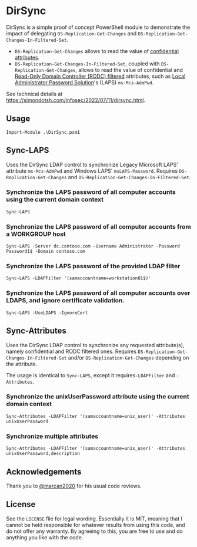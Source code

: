 # DirSync
DirSync is a simple proof of concept PowerShell module to demonstrate the impact of delegating `DS-Replication-Get-Changes` and `DS-Replication-Get-Changes-In-Filtered-Set`.

* `DS-Replication-Get-Changes` allows to read the value of [confidential attributes](https://docs.microsoft.com/en-us/troubleshoot/windows-server/windows-security/mark-attribute-as-confidential#summary).
* `DS-Replication-Get-Changes-In-Filtered-Set`, coupled with `DS-Replication-Get-Changes`, allows to read the value of confidential and [Read-Only Domain Controller (RODC) filtered](https://docs.microsoft.com/en-us/windows/win32/ad/rodc-and-active-directory-schema#rodc-filtered-attribute-set) attributes, such as [Local Administrator Password Solution](https://docs.microsoft.com/en-us/defender-for-identity/cas-isp-laps)'s (LAPS) `ms-Mcs-AdmPwd`.

See technical details at https://simondotsh.com/infosec/2022/07/11/dirsync.html.

## Usage
`Import-Module .\DirSync.psm1`

## Sync-LAPS
Uses the DirSync LDAP control to synchronize Legacy Microsoft LAPS' attribute `ms-Mcs-AdmPwd` and Windows LAPS' `msLAPS-Password`. Requires `DS-Replication-Get-Changes` and `DS-Replication-Get-Changes-In-Filtered-Set`.

### Synchronize the LAPS password of all computer accounts using the current domain context
`Sync-LAPS`

### Synchronize the LAPS password of all computer accounts from a WORKGROUP host
`Sync-LAPS -Server dc.contoso.com -Username Administrator -Password Password1$ -Domain contoso.com`

### Synchronize the LAPS password of the provided LDAP filter
`Sync-LAPS -LDAPFilter '(samaccountname=workstation01$)'`

### Synchronize the LAPS password of all computer accounts over LDAPS, and ignore certificate validation.
`Sync-LAPS -UseLDAPS -IgnoreCert`

## Sync-Attributes
Uses the DirSync LDAP control to synchronize any requested attribute(s), namely confidential and RODC filtered ones. Requires `DS-Replication-Get-Changes-In-Filtered-Set` and/or `DS-Replication-Get-Changes` depending on the attribute.

The usage is identical to `Sync-LAPS`, except it requires`-LDAPFilter` and `-Attributes`.

### Synchronize the unixUserPassword attribute using the current domain context
`Sync-Attributes -LDAPFilter '(samaccountname=unix_user)' -Attributes unixUserPassword`

### Synchronize multiple attributes
`Sync-Attributes -LDAPFilter '(samaccountname=unix_user)' -Attributes unixUserPassword,description`

## Acknowledgements
Thank you to [@marcan2020](https://twitter.com/marcan2020) for his usual code reviews.

## License
See the `LICENSE` file for legal wording. Essentially it is MIT, meaning that I cannot be held responsible for whatever results from using this code, and do not offer any warranty. By agreeing to this, you are free to use and do anything you like with the code.